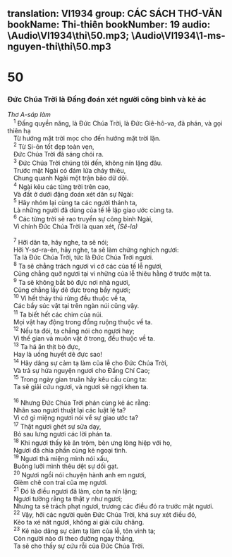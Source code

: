 translation: VI1934
group: CÁC SÁCH THƠ-VĂN
bookName: Thi-thiên 
bookNumber: 19
audio: \Audio\VI1934\thi\50.mp3; \Audio\VI1934\1-ms-nguyen-thi\thi\50.mp3
-------

<div class="title"><h1>50</h1><h3>Đức Chúa Trời là Đấng đoán xét người công bình và kẻ ác</h3><i>Thơ A-sáp làm</i></div>
<span class="verse thi_50_1"> <sup>1</sup> Đấng quyền năng, là Đức Chúa Trời, là Đức Giê-hô-va, đã phán, và gọi thiên hạ <br/> Từ hướng mặt trời mọc cho đến hướng mặt trời lặn. <br/></span>
<span class="verse thi_50_2"> <sup>2</sup> Từ Si-ôn tốt đẹp toàn vẹn, <br/> Đức Chúa Trời đã sáng chói ra. <br/></span>
<span class="verse thi_50_3"> <sup>3</sup> Đức Chúa Trời chúng tôi đến, không nín lặng đâu. <br/> Trước mặt Ngài có đám lửa cháy thiêu, <br/> Chung quanh Ngài một trận bão dữ dội. <br/></span>
<span class="verse thi_50_4"> <sup>4</sup> Ngài kêu các từng trời trên cao, <br/> Và đất ở dưới đặng đoán xét dân sự Ngài: <br/></span>
<span class="verse thi_50_5"> <sup>5</sup> Hãy nhóm lại cùng ta các người thánh ta, <br/> Là những người đã dùng của tế lễ lập giao ước cùng ta. <br/></span>
<span class="verse thi_50_6"> <sup>6</sup> Các từng trời sẽ rao truyền sự công bình Ngài, <br/> Vì chính Đức Chúa Trời là quan xét, <em>(Sê-la)</em><br/> <br/></span>
<span class="verse thi_50_7"> <sup>7</sup> Hỡi dân ta, hãy nghe, ta sẽ nói; <br/> Hỡi Y-sơ-ra-ên, hãy nghe, ta sẽ làm chứng nghịch ngươi: <br/> Ta là Đức Chúa Trời, tức là Đức Chúa Trời ngươi. <br/></span>
<span class="verse thi_50_8"> <sup>8</sup> Ta sẽ chẳng trách ngươi vì cớ các của tế lễ ngươi, <br/> Cũng chẳng quở ngươi tại vì những của lễ thiêu hằng ở trước mặt ta. <br/></span>
<span class="verse thi_50_9"> <sup>9</sup> Ta sẽ không bắt bò đực nơi nhà ngươi, <br/> Cũng chẳng lấy dê đực trong bầy ngươi; <br/></span>
<span class="verse thi_50_10"> <sup>10</sup> Vì hết thảy thú rừng đều thuộc về ta, <br/> Các bầy súc vật tại trên ngàn núi cũng vậy. <br/></span>
<span class="verse thi_50_11"> <sup>11</sup> Ta biết hết các chim của núi. <br/> Mọi vật hay động trong đồng ruộng thuộc về ta. <br/></span>
<span class="verse thi_50_12"> <sup>12</sup> Nếu ta đói, ta chẳng nói cho ngươi hay; <br/> Vì thế gian và muôn vật ở trong, đều thuộc về ta. <br/></span>
<span class="verse thi_50_13"> <sup>13</sup> Ta há ăn thịt bò đực, <br/> Hay là uống huyết dê đực sao! <br/></span>
<span class="verse thi_50_14"> <sup>14</sup> Hãy dâng sự cảm tạ làm của lễ cho Đức Chúa Trời, <br/> Và trả sự hứa nguyện ngươi cho Đấng Chí Cao; <br/></span>
<span class="verse thi_50_15"> <sup>15</sup> Trong ngày gian truân hãy kêu cầu cùng ta: <br/> Ta sẽ giải cứu ngươi, và ngươi sẽ ngợi khen ta. <br/> <br/></span>
<span class="verse thi_50_16"> <sup>16</sup> Nhưng Đức Chúa Trời phán cùng kẻ ác rằng: <br/> Nhân sao ngươi thuật lại các luật lệ ta? <br/> Vì cớ gì miệng ngươi nói về sự giao ước ta? <br/></span>
<span class="verse thi_50_17"> <sup>17</sup> Thật ngươi ghét sự sửa dạy, <br/> Bỏ sau lưng ngươi các lời phán ta. <br/></span>
<span class="verse thi_50_18"> <sup>18</sup> Khi ngươi thấy kẻ ăn trộm, bèn ưng lòng hiệp với họ, <br/> Ngươi đã chia phần cùng kẻ ngoại tình. <br/></span>
<span class="verse thi_50_19"> <sup>19</sup> Ngươi thả miệng mình nói xấu, <br/> Buông lưỡi mình thêu dệt sự dối gạt. <br/></span>
<span class="verse thi_50_20"> <sup>20</sup> Ngươi ngồi nói chuyện hành anh em ngươi, <br/> Gièm chê con trai của mẹ ngươi. <br/></span>
<span class="verse thi_50_21"> <sup>21</sup> Đó là điều ngươi đã làm, còn ta nín lặng; <br/> Ngươi tưởng rằng ta thật y như ngươi; <br/> Nhưng ta sẽ trách phạt ngươi, trương các điều đó ra trước mặt ngươi. <br/></span>
<span class="verse thi_50_22"> <sup>22</sup> Vậy, hỡi các người quên Đức Chúa Trời, khá suy xét điều đó, <br/> Kẻo ta xé nát ngươi, không ai giải cứu chăng. <br/></span>
<span class="verse thi_50_23"> <sup>23</sup> Kẻ nào dâng sự cảm tạ làm của lễ, tôn vinh ta; <br/> Còn người nào đi theo đường ngay thẳng, <br/> Ta sẽ cho thấy sự cứu rỗi của Đức Chúa Trời. <br/></span>

